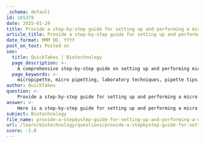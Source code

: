 ```yaml
---
_schema: default
id: 165379
date: 2025-01-29
title: Provide a step-by-step guide for setting up and performing a micro pipetting action.
article_title: Provide a step-by-step guide for setting up and performing a micro pipetting action.
date_format: MMM DD, YYYY
post_on_text: Posted on
seo:
  title: QuickTakes | Biotechnology
  page_description: >-
    A comprehensive step-by-step guide on setting up and performing micro pipetting actions in a laboratory, ensuring accuracy and precision in liquid transfer.
  page_keywords: >-
    micropipette, micro pipetting, laboratory techniques, pipette tips, liquid transfer, volume adjustment, pipetting accuracy, lab equipment, biological experiments, pipetting method, contamination prevention, pipetting practice, calibration
author: QuickTakes
question: >-
    Provide a step-by-step guide for setting up and performing a micro pipetting action.
answer: >-
    Here is a step-by-step guide for setting up and performing a micro pipetting action:\n\n### Step 1: Gather Materials\n- **Micropipette**: Choose the appropriate micropipette for the volume you need to transfer (e.g., P10, P100, P1000).\n- **Pipette Tips**: Select the correct size of pipette tips that fit your micropipette.\n- **Liquid Sample**: Prepare the liquid you intend to pipet.\n- **Waste Container**: Have a container ready for disposing of used tips.\n\n### Step 2: Set the Desired Volume\n1. **Adjust the Volume**: Turn the volume adjustment knob on the micropipette to set the desired volume. Ensure that the volume is within the range of the micropipette you are using.\n2. **Check the Display**: Confirm that the volume displayed is correct.\n\n### Step 3: Attach the Pipette Tip\n1. **Select a Tip**: Choose a pipette tip that matches the size of your micropipette.\n2. **Attach the Tip**: Firmly press the tip onto the end of the micropipette until it is securely in place. Avoid touching the tip with your fingers to prevent contamination.\n\n### Step 4: Draw Up the Liquid\n1. **Press the Plunger**: Press the plunger down to the first stop. This is the point where you will begin to draw up the liquid.\n2. **Insert the Tip**: Place the tip into the liquid, ensuring it is submerged just below the surface.\n3. **Release the Plunger**: Slowly release the plunger to draw the liquid into the tip. Avoid releasing it too quickly, as this can cause air bubbles or inaccurate volume measurement.\n\n### Step 5: Dispense the Liquid\n1. **Position the Tip**: Move the micropipette to the desired location for dispensing the liquid.\n2. **Press the Plunger**: Press the plunger down to the first stop to dispense the liquid. This ensures that the liquid is released from the tip.\n3. **Complete Dispensing**: Press the plunger down to the second stop to ensure that all the liquid is expelled from the tip. This step is crucial for complete transfer.\n\n### Step 6: Eject the Tip\n1. **Eject the Tip**: Use the tip ejector button on the micropipette to discard the used tip into the waste container. This helps maintain cleanliness and prevents contamination.\n\n### Step 7: Clean and Store the Micropipette\n1. **Clean the Micropipette**: Wipe the exterior of the micropipette with a lint-free cloth if necessary.\n2. **Store Properly**: Place the micropipette in its designated storage area, ensuring it is not subjected to extreme temperatures or conditions.\n\n### Additional Tips\n- **Practice Good Technique**: Always use a consistent technique to ensure accuracy and precision in your measurements.\n- **Calibrate Regularly**: Ensure that your micropipette is calibrated regularly to maintain accuracy.\n- **Avoid Contamination**: Handle all samples and tips with care to avoid contamination.\n\nBy following these steps, you can effectively perform micro pipetting actions with accuracy and precision, which is essential for reliable experimental results in a biology lab.
subject: Biotechnology
file_name: provide-a-stepbystep-guide-for-setting-up-and-performing-a-micro-pipetting-action.md
url: /learn/biotechnology/questions/provide-a-stepbystep-guide-for-setting-up-and-performing-a-micro-pipetting-action
score: -1.0
---
```


&nbsp;